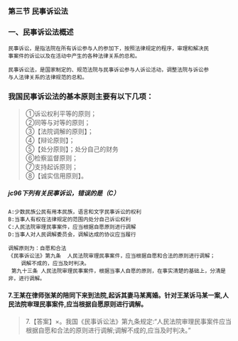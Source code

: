 ### 第三节 民事诉讼法
### 一、民事诉讼法概述
    民事诉讼，是指法院在所有诉讼参与人的参加下，按照法律规定的程序，审理和解决民
    事案件的诉讼以及在活动中产生的各种法律关系的总和。
    
    民事诉讼法，是国家制定的、规范法院与民事诉讼参与人诉讼活动，调整法院与诉讼参
    与人法律关系的法律规范的总和。
    
### 我国民事诉讼法的基本原则主要有以下几项：
>   ①诉讼权利平等的原则；    
    ②同等与对等的原则；    
    ③【法院调解的原则】；    
    ④【辩论原则】；    
    ⑤【处分原则】；处分自己的财务    
    ⑥检察监督原则；    
    ⑦支持起诉原则；    
    ⑧【诚实信用原则】。    

##### jc96下列有关民事诉讼，错误的是（C）
    A:少数民族公民有用本民族，语言和文字民事诉讼的权利
    B:当事人有权在法律规定的范围内处分自己诉讼权利
    C:人民法院审理民事案件，应当根据自愿原则进行调解
    D:当事人对人民调解委员会，调解达成的协议应当履行
    
    调解原则为：自愿和合法
    《民事诉讼法》第九条  人民法院审理民事案件，应当根据自愿和合法的原则进行调解；
        调解不成的，应当及时判决。
     第九十三条 人民法院审理民事案件，根据当事人自愿的原则，在事实清楚的基础上，分清是非，进行调解。

#### 7.王某在律师张某的陪同下来到法院,起诉其妻马某离婚。针对王某诉马某一案,人民法院审理民事案件,应当根据自愿原则进行调解。
>   7.【答案】×。我国《民事诉讼法》第九条规定:“人民法院审理民事案件应当根据自愿和合法的原则进行调解;调解不成的,应当及时判决。”
            
    